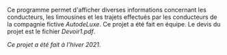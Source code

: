 Ce programme permet d'afficher diverses informations concernant les conducteurs, les limousines et les trajets effectués par les conducteurs de la compagnie fictive *AutodeLuxe*. Ce projet a été fait en équipe. Le devis du projet est le fichier *Devoir1.pdf*.

*Ce projet a été fait à l'hiver 2021*.
